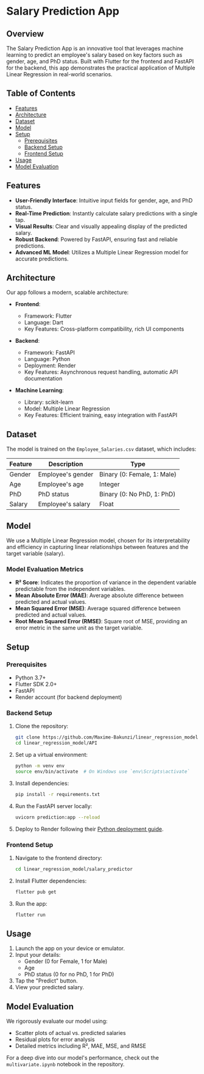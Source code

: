 # Salary Prediction App

## Overview

The Salary Prediction App is an innovative tool that leverages machine learning to predict an employee's salary based on key factors such as gender, age, and PhD status. Built with Flutter for the frontend and FastAPI for the backend, this app demonstrates the practical application of Multiple Linear Regression in real-world scenarios.

## Table of Contents

- [Features](#features)
- [Architecture](#architecture)
- [Dataset](#dataset)
- [Model](#model)
- [Setup](#setup)
  - [Prerequisites](#prerequisites)
  - [Backend Setup](#backend-setup)
  - [Frontend Setup](#frontend-setup)
- [Usage](#usage)
- [Model Evaluation](#model-evaluation)

## Features

- **User-Friendly Interface**: Intuitive input fields for gender, age, and PhD status.
- **Real-Time Prediction**: Instantly calculate salary predictions with a single tap.
- **Visual Results**: Clear and visually appealing display of the predicted salary.
- **Robust Backend**: Powered by FastAPI, ensuring fast and reliable predictions.
- **Advanced ML Model**: Utilizes a Multiple Linear Regression model for accurate predictions.

## Architecture

Our app follows a modern, scalable architecture:

- **Frontend**: 
  - Framework: Flutter
  - Language: Dart
  - Key Features: Cross-platform compatibility, rich UI components

- **Backend**: 
  - Framework: FastAPI
  - Language: Python
  - Deployment: Render
  - Key Features: Asynchronous request handling, automatic API documentation

- **Machine Learning**:
  - Library: scikit-learn
  - Model: Multiple Linear Regression
  - Key Features: Efficient training, easy integration with FastAPI

## Dataset

The model is trained on the `Employee_Salaries.csv` dataset, which includes:

| Feature | Description | Type |
|---------|-------------|------|
| Gender  | Employee's gender | Binary (0: Female, 1: Male) |
| Age     | Employee's age | Integer |
| PhD     | PhD status | Binary (0: No PhD, 1: PhD) |
| Salary  | Employee's salary | Float |

## Model

We use a Multiple Linear Regression model, chosen for its interpretability and efficiency in capturing linear relationships between features and the target variable (salary).

### Model Evaluation Metrics

- **R² Score**: Indicates the proportion of variance in the dependent variable predictable from the independent variables.
- **Mean Absolute Error (MAE)**: Average absolute difference between predicted and actual values.
- **Mean Squared Error (MSE)**: Average squared difference between predicted and actual values.
- **Root Mean Squared Error (RMSE)**: Square root of MSE, providing an error metric in the same unit as the target variable.

## Setup

### Prerequisites

- Python 3.7+
- Flutter SDK 2.0+
- FastAPI
- Render account (for backend deployment)

### Backend Setup

1. Clone the repository:
   ```sh
   git clone https://github.com/Maxime-Bakunzi/linear_regression_model
   cd linear_regression_model/API
   ```

2. Set up a virtual environment:
   ```sh
   python -m venv env
   source env/bin/activate  # On Windows use `env\Scripts\activate`
   ```

3. Install dependencies:
   ```sh
   pip install -r requirements.txt
   ```

4. Run the FastAPI server locally:
   ```sh
   uvicorn prediction:app --reload
   ```

5. Deploy to Render following their [Python deployment guide](https://render.com/docs/deploy-python-app).

### Frontend Setup

1. Navigate to the frontend directory:
   ```sh
   cd linear_regression_model/salary_predictor
   ```

2. Install Flutter dependencies:
   ```sh
   flutter pub get
   ```

3. Run the app:
   ```sh
   flutter run
   ```

## Usage

1. Launch the app on your device or emulator.
2. Input your details:
   - Gender (0 for Female, 1 for Male)
   - Age
   - PhD status (0 for no PhD, 1 for PhD)
3. Tap the "Predict" button.
4. View your predicted salary.

## Model Evaluation

We rigorously evaluate our model using:

- Scatter plots of actual vs. predicted salaries
- Residual plots for error analysis
- Detailed metrics including R², MAE, MSE, and RMSE

For a deep dive into our model's performance, check out the `multivariate.ipynb` notebook in the repository.
